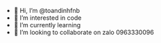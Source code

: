 - 👋 Hi, I’m @toandinhfnb
- 👀 I’m interested in code
- 🌱 I’m currently learning
- 💞️ I’m looking to collaborate on zalo 0963330096
